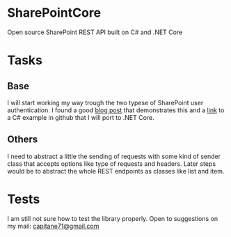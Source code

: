# SharePointCore
Open source SharePoint REST API built on C# and .NET Core

# Tasks

## Base
I will start working my way trough the two typese of SharePoint user authentication. I found a good [blog post](https://blog.sprider.org/2016/09/15/access-sharepoint-online-rest-api-via-google-postman-with-user-context/) that demonstrates this and a [link](https://github.com/sprider/wordpress/tree/master/Samples/SPOL_REST_Test) to a C# example in github that I will port to .NET Core.

## Others
I need to abstract a little the sending of requests with some kind of sender class that accepts options like type of requests and headers. Later steps would be to abstract the whole REST endpoints as classes like list and item.

# Tests
I am still not sure how to test the library properly. Open to suggestions on my mail: capitane71@gmail.com
